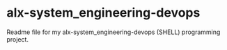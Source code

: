 # alx-system_engineering-devops
Readme file for my alx-system_engineering-devops (SHELL) programming project.
